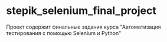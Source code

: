 # stepik_selenium_final_project
Проект содержит финальные задания курса "Автоматизация тестирования с помощью Selenium и Python"

